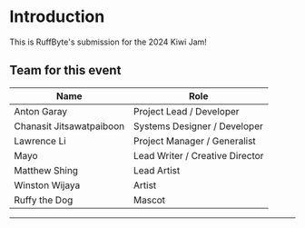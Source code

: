 # Introduction
This is RuffByte's submission for the 2024 Kiwi Jam!

## Team for this event 


| Name                     | Role            |
| ------------------------ | --------------- |
| Anton Garay              | Project Lead / Developer |
| Chanasit Jitsawatpaiboon | Systems Designer / Developer       |
| Lawrence Li          | Project Manager / Generalist|
| Mayo       | Lead Writer / Creative Director
| Matthew Shing    | Lead Artist       |
| Winston Wijaya | Artist |
| Ruffy the Dog | Mascot |

---
